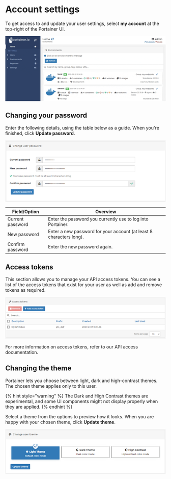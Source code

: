 # Account settings

To get access to and update your user settings, select **my account** at the top-right of the Portainer UI.

![](../.gitbook/assets/account-settings-1.gif)

## Changing your password

Enter the following details, using the table below as a guide. When you're finished, click **Update password**.

![](../.gitbook/assets/account-settings-2.png)

| Field/Option     | Overview                                                            |
| ---------------- | ------------------------------------------------------------------- |
| Current password | Enter the password you currently use to log into Portainer.         |
| New password     | Enter a new password for your account (at least 8 characters long). |
| Confirm password | Enter the new password again.                                       |

## Access tokens

This section allows you to manage your API access tokens. You can see a list of the access tokens that exist for your user as well as add and remove tokens as required.

![](../.gitbook/assets/2.11-account-settings-accesstokens.png)

For more information on access tokens, refer to our API access documentation.

## Changing the theme

Portainer lets you choose between light, dark and high-contrast themes. The chosen theme applies only to this user.

{% hint style="warning" %}
The Dark and High Contrast themes are experimental, and some UI components might not display properly when they are applied.
{% endhint %}

Select a theme from the options to preview how it looks. When you are happy with your chosen theme, click **Update theme**.

![](../.gitbook/assets/account-settings-3.png)

